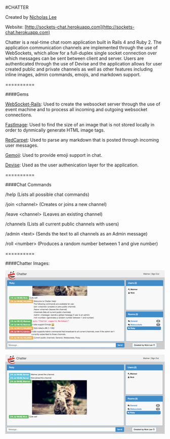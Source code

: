 #CHATTER

Created by [Nicholas Lee](https://www.linkedin.com/in/nicky)

Website: [http://sockets-chat.herokuapp.com](http://sockets-chat.herokuapp.com)

Chatter is a real-time chat room application built in Rails 4 and Ruby 2.  The application communication channels are implemented through the use of WebSockets, which allow for a full-duplex single socket connection over which messages can be sent between client and server.  Users are authenticated through the use of Devise and the application allows for user created public and private channels as well as other features including inline images, admin commands, emojis, and markdown support.

==========

####Gems

[WebSocket-Rails](https://github.com/websocket-rails): Used to create the websocket server through the use of event machine and to process all incoming and outgoing websocket connections.

[FastImage](https://github.com/sdsykes/fastimage): Used to find the size of an image that is not stored locally in order to dynmically generate HTML image tags.

[RedCarpet](https://github.com/vmg/redcarpet): Used to parse any markdown that is posted through incoming user messages.

[Gemoji](https://github.com/github/gemoji): Used to provide emoji support in chat.

[Devise](https://github.com/plataformatec/devise): Used as the user authenication layer for the application.

==========

####Chat Commands

/help (Lists all possible chat commands)

/join \<channel\> (Creates or joins a new channel)

/leave \<channel\> (Leaves an existing channel)

/channels (Lists all current public channels with users)

/admin \<text\> (Sends the text to all channels as an Admin message)

/roll \<number\> (Produces a random number between 1 and give number)

==========

####Chatter Images:

![Example 1](https://raw.githubusercontent.com/Maimer/chatter/master/screenshots/chatter2.png)

![Example 2](https://raw.githubusercontent.com/Maimer/chatter/master/screenshots/chatter1.png)
